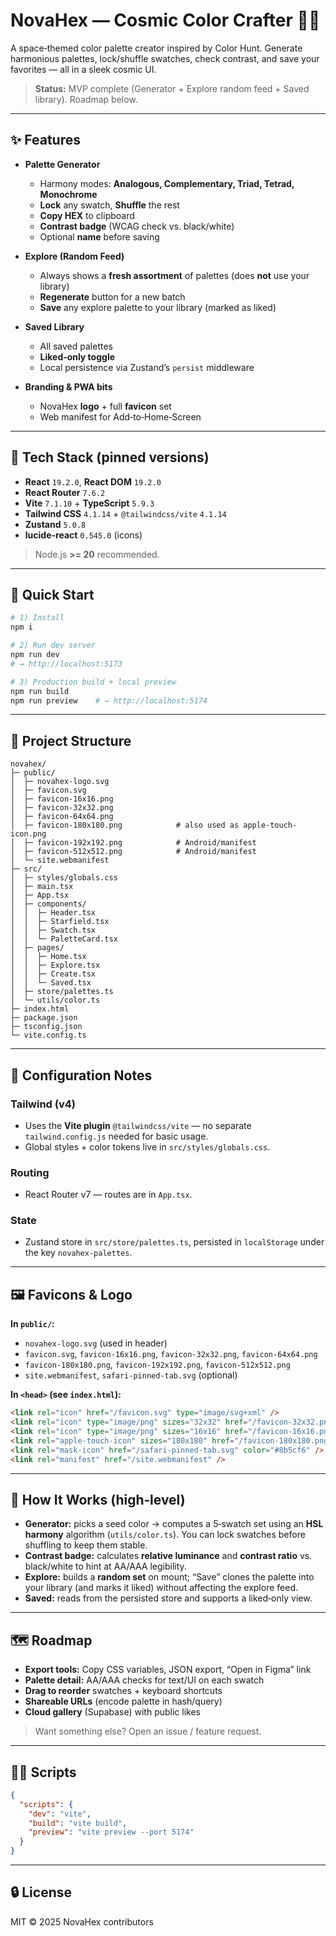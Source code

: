 # NovaHex — Cosmic Color Crafter 🚀🎨

A space‑themed color palette creator inspired by Color Hunt. Generate harmonious palettes, lock/shuffle swatches, check contrast, and save your favorites — all in a sleek cosmic UI.

> **Status:** MVP complete (Generator + Explore random feed + Saved library). Roadmap below.

---

## ✨ Features

- **Palette Generator**
  - Harmony modes: **Analogous, Complementary, Triad, Tetrad, Monochrome**
  - **Lock** any swatch, **Shuffle** the rest
  - **Copy HEX** to clipboard
  - **Contrast badge** (WCAG check vs. black/white)
  - Optional **name** before saving

- **Explore (Random Feed)**
  - Always shows a **fresh assortment** of palettes (does **not** use your library)
  - **Regenerate** button for a new batch
  - **Save** any explore palette to your library (marked as liked)

- **Saved Library**
  - All saved palettes
  - **Liked‑only toggle**
  - Local persistence via Zustand’s `persist` middleware

- **Branding & PWA bits**
  - NovaHex **logo** + full **favicon** set
  - Web manifest for Add‑to‑Home‑Screen

---

## 🧱 Tech Stack (pinned versions)

- **React** `19.2.0`, **React DOM** `19.2.0`
- **React Router** `7.6.2`
- **Vite** `7.1.10` + **TypeScript** `5.9.3`
- **Tailwind CSS** `4.1.14` + `@tailwindcss/vite` `4.1.14`
- **Zustand** `5.0.8`
- **lucide-react** `0.545.0` (icons)

> Node.js **>= 20** recommended.

---

## 🚀 Quick Start

```bash
# 1) Install
npm i

# 2) Run dev server
npm run dev
# → http://localhost:5173

# 3) Production build + local preview
npm run build
npm run preview    # → http://localhost:5174
```

---

## 📁 Project Structure

```
novahex/
├─ public/
│  ├─ novahex-logo.svg
│  ├─ favicon.svg
│  ├─ favicon-16x16.png
│  ├─ favicon-32x32.png
│  ├─ favicon-64x64.png
│  ├─ favicon-180x180.png            # also used as apple-touch-icon.png
│  ├─ favicon-192x192.png            # Android/manifest
│  ├─ favicon-512x512.png            # Android/manifest
│  └─ site.webmanifest
├─ src/
│  ├─ styles/globals.css
│  ├─ main.tsx
│  ├─ App.tsx
│  ├─ components/
│  │  ├─ Header.tsx
│  │  ├─ Starfield.tsx
│  │  ├─ Swatch.tsx
│  │  └─ PaletteCard.tsx
│  ├─ pages/
│  │  ├─ Home.tsx
│  │  ├─ Explore.tsx
│  │  ├─ Create.tsx
│  │  └─ Saved.tsx
│  ├─ store/palettes.ts
│  └─ utils/color.ts
├─ index.html
├─ package.json
├─ tsconfig.json
└─ vite.config.ts
```

---

## 🧩 Configuration Notes

### Tailwind (v4)
- Uses the **Vite plugin** `@tailwindcss/vite` — no separate `tailwind.config.js` needed for basic usage.
- Global styles + color tokens live in `src/styles/globals.css`.

### Routing
- React Router v7 — routes are in `App.tsx`.

### State
- Zustand store in `src/store/palettes.ts`, persisted in `localStorage` under the key `novahex-palettes`.

---

## 🖼️ Favicons & Logo

**In `public/`:**
- `novahex-logo.svg` (used in header)
- `favicon.svg`, `favicon-16x16.png`, `favicon-32x32.png`, `favicon-64x64.png`
- `favicon-180x180.png`, `favicon-192x192.png`, `favicon-512x512.png`
- `site.webmanifest`, `safari-pinned-tab.svg` (optional)

**In `<head>` (see `index.html`):**
```html
<link rel="icon" href="/favicon.svg" type="image/svg+xml" />
<link rel="icon" type="image/png" sizes="32x32" href="/favicon-32x32.png" />
<link rel="icon" type="image/png" sizes="16x16" href="/favicon-16x16.png" />
<link rel="apple-touch-icon" sizes="180x180" href="/favicon-180x180.png" />
<link rel="mask-icon" href="/safari-pinned-tab.svg" color="#8b5cf6" />
<link rel="manifest" href="/site.webmanifest" />
```

---

## 🧪 How It Works (high‑level)

- **Generator:** picks a seed color → computes a 5‑swatch set using an **HSL harmony** algorithm (`utils/color.ts`). You can lock swatches before shuffling to keep them stable.
- **Contrast badge:** calculates **relative luminance** and **contrast ratio** vs. black/white to hint at AA/AAA legibility.
- **Explore:** builds a **random set** on mount; “Save” clones the palette into your library (and marks it liked) without affecting the explore feed.
- **Saved:** reads from the persisted store and supports a liked‑only view.

---

## 🗺️ Roadmap

- **Export tools:** Copy CSS variables, JSON export, “Open in Figma” link
- **Palette detail:** AA/AAA checks for text/UI on each swatch
- **Drag to reorder** swatches + keyboard shortcuts
- **Shareable URLs** (encode palette in hash/query)
- **Cloud gallery** (Supabase) with public likes

> Want something else? Open an issue / feature request.

---

## 🧑‍💻 Scripts

```json
{
  "scripts": {
    "dev": "vite",
    "build": "vite build",
    "preview": "vite preview --port 5174"
  }
}
```

---

## 🔒 License

MIT © 2025 NovaHex contributors
